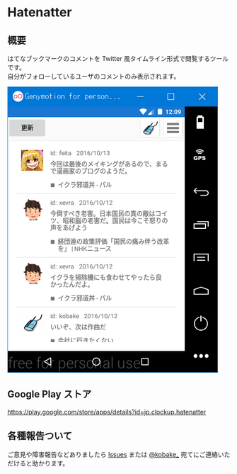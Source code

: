 # Hatenatter
## 概要
はてなブックマークのコメントを Twitter 風タイムライン形式で閲覧するツールです。  
自分がフォローしているユーザのコメントのみ表示されます。

![screenshot](https://raw.githubusercontent.com/kobake/Hatenatter/master/logo/googleplay_screenshot.png)

## Google Play ストア
https://play.google.com/store/apps/details?id=jp.clockup.hatenatter

## 各種報告ついて
ご意見や障害報告などありましたら [Issues](https://github.com/kobake/Hatenatter/issues) または [@kobake\_](https://twitter.com/kobake_) 宛てにご連絡いただけると助かります。


